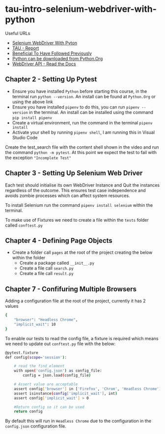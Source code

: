# tau-intro-selenium-webdriver-with-python

Useful URLs

- [Selenium WebDriver With Pyton](https://testautomationu.applitools.com/selenium-webdriver-python-tutorial/)
- [TAU - Report](https://github.com/AndyLPK247/tau-intro-selenium-py)
- [Beneficial To Have Followed Previously](https://testautomationu.applitools.com/python-tutorial/)
- [Python can be downloaded from Python.Org](https://www.python.org/downloads/)
- [WebDriver API - Read the Docs](https://selenium-python.readthedocs.io/api.html)

## Chapter 2 - Setting Up Pytest

- Ensure you have installed `Python` before starting this course, in the terminal run `python --version`.  An install can be found at `Python.Org` or using the above link
- Ensure you have installed `pipenv` to do this, you can run `pipenv --version` in the terminal.  An install can be installed using the command `pip install pipenv`
- Create a virtual environment, run the command in the terminal `pipenv install`
- Activate your shell by running `pipenv shell`, I am running this in Visual Studio Code

Create the test_search file with the content shell shown in the video and run the command `python -m pytest`.
At this point we expect the test to fail with the exception `"Incomplete Test"`

## Chapter 3 - Setting Up Selenium Web Driver

Each test should initialise its own WebDriver Instance and Quit the instances regardless of the outcome.  This ensures test case independence and avoids zombie processes which can affect system resources.

To install Selenium run the command `pipenv install selenium` within the terminal.

To make use of Fixtures we need to create a file within the `tests` folder called `conftest.py`

## Chapter 4 - Defining Page Objects

- Create a folder call `pages` at the root of the project creating the below within the folder
  - Create a package called `__init__.py`
  - Create a file call `search.py`
  - Create a file call `result.py`

## Chapter 7 - Confifuring Multiple Browsers

Adding a configuration file at the root of the project, currently it has 2 values

```bash
{
    "browser": "Headless Chrome",
    "implicit_wait": 10
}
```

To enable our tests to read the config file, a fixture is required which means we need to update out `conftest.py` file with the below:

```bash
@pytest.fixture
def config(scope='session'):

    # read the find_element
    with open('config.json') as config_file:
        config = json.load(config_file)

    # Assert value are acceptable
    assert config['browser'] in ['Firefox', 'Chrom', 'Headless Chrome']
    assert isinstance(config['implicit_wait'], int)
    assert config['implicit_wait'] > 0

    #Return config so it can be used
    return config
```

By default this will run in `Headless Chrome` due to the configuration in the `config.json` configuration file.  